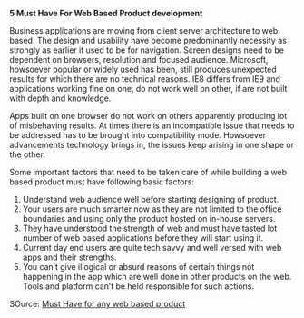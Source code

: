 **5 Must Have For Web Based Product development**

Business applications are moving from client server architecture to web based. The design and usability have become predominantly necessity as strongly as earlier it used to be for navigation. Screen designs need to be dependent on browsers, resolution and focused audience. Microsoft, howsoever popular or widely used has been, still produces unexpected results for which there are no technical reasons. IE8 differs from IE9 and applications working fine on one, do not work well on other, if are not built with depth and knowledge.

Apps built on one browser do not work on others apparently producing lot of misbehaving results. At times there is an incompatible issue that needs to be addressed has to be brought into compatibility mode. Howsoever advancements technology brings in, the issues keep arising in one shape or the other.

Some important factors that need to be taken care of while building a web based product must have following basic factors:
1.	Understand web audience well before starting designing of product.
2.	Your users are much smarter now as they are not limited to the office boundaries and using only the product hosted on in-house servers.
3.	They have understood the strength of web and must have tasted lot number of web based applications before they will start using it.
4.	Current day end users are quite tech savvy and well versed with web apps and their strengths.
5.	You can’t give illogical or absurd reasons of certain things not happening in the app which are well done in other products on the web. Tools and platform can’t be held responsible for such actions.

SOurce:
[Must Have for any web based product](http://itknowledgeexchange.techtarget.com/quality-assurance/5-must-have-for-web-based-product-development/)